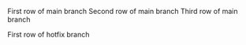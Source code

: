 First row of main branch
Second row of main branch
Third row of main branch

First row of hotfix branch